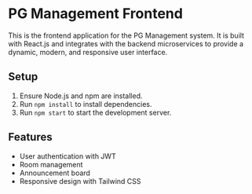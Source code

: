# PG Management Frontend

This is the frontend application for the PG Management system. It is built with React.js and integrates with the backend microservices to provide a dynamic, modern, and responsive user interface.

## Setup

1. Ensure Node.js and npm are installed.
2. Run `npm install` to install dependencies.
3. Run `npm start` to start the development server.

## Features

- User authentication with JWT
- Room management
- Announcement board
- Responsive design with Tailwind CSS
